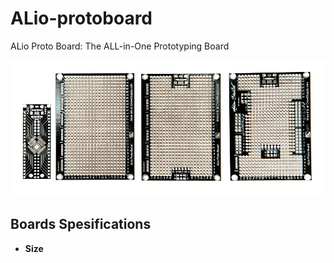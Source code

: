 # ALio-protoboard
ALio Proto Board: The ALL-in-One Prototyping Board

![ALio boards](img/alio-bundle-2-small.jpg)

## Boards Spesifications
* **Size**
